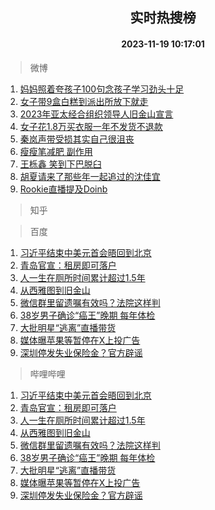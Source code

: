 <div align="center"><h2>实时热搜榜</h2><h4>2023-11-19 10:17:01</h4></div>

> 微博  

1. [妈妈照着夸孩子100句念孩子学习劲头十足](https://s.weibo.com/weibo?q=%23%E5%A6%88%E5%A6%88%E7%85%A7%E7%9D%80%E5%A4%B8%E5%AD%A9%E5%AD%90100%E5%8F%A5%E5%BF%B5%E5%AD%A9%E5%AD%90%E5%AD%A6%E4%B9%A0%E5%8A%B2%E5%A4%B4%E5%8D%81%E8%B6%B3%23&t=31&band_rank=1&Refer=top)<br />
2. [女子带9盒白糕到派出所放下就走](https://s.weibo.com/weibo?q=%23%E5%A5%B3%E5%AD%90%E5%B8%A69%E7%9B%92%E7%99%BD%E7%B3%95%E5%88%B0%E6%B4%BE%E5%87%BA%E6%89%80%E6%94%BE%E4%B8%8B%E5%B0%B1%E8%B5%B0%23&t=31&band_rank=2&Refer=top)<br />
3. [2023年亚太经合组织领导人旧金山宣言](https://s.weibo.com/weibo?q=%232023%E5%B9%B4%E4%BA%9A%E5%A4%AA%E7%BB%8F%E5%90%88%E7%BB%84%E7%BB%87%E9%A2%86%E5%AF%BC%E4%BA%BA%E6%97%A7%E9%87%91%E5%B1%B1%E5%AE%A3%E8%A8%80%23&t=31&band_rank=3&Refer=top)<br />
4. [女子花1.8万买衣服一年不发货不退款](https://s.weibo.com/weibo?q=%23%E5%A5%B3%E5%AD%90%E8%8A%B11.8%E4%B8%87%E4%B9%B0%E8%A1%A3%E6%9C%8D%E4%B8%80%E5%B9%B4%E4%B8%8D%E5%8F%91%E8%B4%A7%E4%B8%8D%E9%80%80%E6%AC%BE%23&t=31&band_rank=4&Refer=top)<br />
5. [秦岚声带受损其实自己很沮丧](https://s.weibo.com/weibo?q=%23%E7%A7%A6%E5%B2%9A%E5%A3%B0%E5%B8%A6%E5%8F%97%E6%8D%9F%E5%85%B6%E5%AE%9E%E8%87%AA%E5%B7%B1%E5%BE%88%E6%B2%AE%E4%B8%A7%23&t=31&band_rank=5&Refer=top)<br />
6. [瘦瘦笔减肥 副作用](https://s.weibo.com/weibo?q=%E7%98%A6%E7%98%A6%E7%AC%94%E5%87%8F%E8%82%A5%20%E5%89%AF%E4%BD%9C%E7%94%A8&t=31&band_rank=6&Refer=top)<br />
7. [王栎鑫 笑到下巴脱臼](https://s.weibo.com/weibo?q=%E7%8E%8B%E6%A0%8E%E9%91%AB%20%E7%AC%91%E5%88%B0%E4%B8%8B%E5%B7%B4%E8%84%B1%E8%87%BC&t=31&band_rank=7&Refer=top)<br />
8. [胡夏请来了那些年一起追过的沈佳宜](https://s.weibo.com/weibo?q=%23%E8%83%A1%E5%A4%8F%E8%AF%B7%E6%9D%A5%E4%BA%86%E9%82%A3%E4%BA%9B%E5%B9%B4%E4%B8%80%E8%B5%B7%E8%BF%BD%E8%BF%87%E7%9A%84%E6%B2%88%E4%BD%B3%E5%AE%9C%23&t=31&band_rank=8&Refer=top)<br />
9. [Rookie直播提及Doinb](https://s.weibo.com/weibo?q=%23Rookie%E7%9B%B4%E6%92%AD%E6%8F%90%E5%8F%8ADoinb%23&t=31&band_rank=9&Refer=top)<br />

> 知乎  


> 百度  

1. [习近平结束中美元首会晤回到北京](https://www.baidu.com/s?wd=%E4%B9%A0%E8%BF%91%E5%B9%B3%E7%BB%93%E6%9D%9F%E4%B8%AD%E7%BE%8E%E5%85%83%E9%A6%96%E4%BC%9A%E6%99%A4%E5%9B%9E%E5%88%B0%E5%8C%97%E4%BA%AC&sa=fyb_news&rsv_dl=fyb_news)<br />
2. [青岛官宣：租房即可落户](https://www.baidu.com/s?wd=%E9%9D%92%E5%B2%9B%E5%AE%98%E5%AE%A3%EF%BC%9A%E7%A7%9F%E6%88%BF%E5%8D%B3%E5%8F%AF%E8%90%BD%E6%88%B7&sa=fyb_news&rsv_dl=fyb_news)<br />
3. [人一生在厕所时间累计超过1.5年](https://www.baidu.com/s?wd=%E4%BA%BA%E4%B8%80%E7%94%9F%E5%9C%A8%E5%8E%95%E6%89%80%E6%97%B6%E9%97%B4%E7%B4%AF%E8%AE%A1%E8%B6%85%E8%BF%871.5%E5%B9%B4&sa=fyb_news&rsv_dl=fyb_news)<br />
4. [从西雅图到旧金山](https://www.baidu.com/s?wd=%E4%BB%8E%E8%A5%BF%E9%9B%85%E5%9B%BE%E5%88%B0%E6%97%A7%E9%87%91%E5%B1%B1&sa=fyb_news&rsv_dl=fyb_news)<br />
5. [微信群里留遗嘱有效吗？法院这样判](https://www.baidu.com/s?wd=%E5%BE%AE%E4%BF%A1%E7%BE%A4%E9%87%8C%E7%95%99%E9%81%97%E5%98%B1%E6%9C%89%E6%95%88%E5%90%97%EF%BC%9F%E6%B3%95%E9%99%A2%E8%BF%99%E6%A0%B7%E5%88%A4&sa=fyb_news&rsv_dl=fyb_news)<br />
6. [38岁男子确诊“癌王”晚期 每年体检](https://www.baidu.com/s?wd=38%E5%B2%81%E7%94%B7%E5%AD%90%E7%A1%AE%E8%AF%8A%E2%80%9C%E7%99%8C%E7%8E%8B%E2%80%9D%E6%99%9A%E6%9C%9F+%E6%AF%8F%E5%B9%B4%E4%BD%93%E6%A3%80&sa=fyb_news&rsv_dl=fyb_news)<br />
7. [大批明星“逃离”直播带货](https://www.baidu.com/s?wd=%E5%A4%A7%E6%89%B9%E6%98%8E%E6%98%9F%E2%80%9C%E9%80%83%E7%A6%BB%E2%80%9D%E7%9B%B4%E6%92%AD%E5%B8%A6%E8%B4%A7&sa=fyb_news&rsv_dl=fyb_news)<br />
8. [媒体曝苹果等暂停在X上投广告](https://www.baidu.com/s?wd=%E5%AA%92%E4%BD%93%E6%9B%9D%E8%8B%B9%E6%9E%9C%E7%AD%89%E6%9A%82%E5%81%9C%E5%9C%A8X%E4%B8%8A%E6%8A%95%E5%B9%BF%E5%91%8A&sa=fyb_news&rsv_dl=fyb_news)<br />
9. [深圳停发失业保险金？官方辟谣](https://www.baidu.com/s?wd=%E6%B7%B1%E5%9C%B3%E5%81%9C%E5%8F%91%E5%A4%B1%E4%B8%9A%E4%BF%9D%E9%99%A9%E9%87%91%EF%BC%9F%E5%AE%98%E6%96%B9%E8%BE%9F%E8%B0%A3&sa=fyb_news&rsv_dl=fyb_news)<br />

> 哔哩哔哩  

1. [习近平结束中美元首会晤回到北京](https://www.baidu.com/s?wd=%E4%B9%A0%E8%BF%91%E5%B9%B3%E7%BB%93%E6%9D%9F%E4%B8%AD%E7%BE%8E%E5%85%83%E9%A6%96%E4%BC%9A%E6%99%A4%E5%9B%9E%E5%88%B0%E5%8C%97%E4%BA%AC&sa=fyb_news&rsv_dl=fyb_news)<br />
2. [青岛官宣：租房即可落户](https://www.baidu.com/s?wd=%E9%9D%92%E5%B2%9B%E5%AE%98%E5%AE%A3%EF%BC%9A%E7%A7%9F%E6%88%BF%E5%8D%B3%E5%8F%AF%E8%90%BD%E6%88%B7&sa=fyb_news&rsv_dl=fyb_news)<br />
3. [人一生在厕所时间累计超过1.5年](https://www.baidu.com/s?wd=%E4%BA%BA%E4%B8%80%E7%94%9F%E5%9C%A8%E5%8E%95%E6%89%80%E6%97%B6%E9%97%B4%E7%B4%AF%E8%AE%A1%E8%B6%85%E8%BF%871.5%E5%B9%B4&sa=fyb_news&rsv_dl=fyb_news)<br />
4. [从西雅图到旧金山](https://www.baidu.com/s?wd=%E4%BB%8E%E8%A5%BF%E9%9B%85%E5%9B%BE%E5%88%B0%E6%97%A7%E9%87%91%E5%B1%B1&sa=fyb_news&rsv_dl=fyb_news)<br />
5. [微信群里留遗嘱有效吗？法院这样判](https://www.baidu.com/s?wd=%E5%BE%AE%E4%BF%A1%E7%BE%A4%E9%87%8C%E7%95%99%E9%81%97%E5%98%B1%E6%9C%89%E6%95%88%E5%90%97%EF%BC%9F%E6%B3%95%E9%99%A2%E8%BF%99%E6%A0%B7%E5%88%A4&sa=fyb_news&rsv_dl=fyb_news)<br />
6. [38岁男子确诊“癌王”晚期 每年体检](https://www.baidu.com/s?wd=38%E5%B2%81%E7%94%B7%E5%AD%90%E7%A1%AE%E8%AF%8A%E2%80%9C%E7%99%8C%E7%8E%8B%E2%80%9D%E6%99%9A%E6%9C%9F+%E6%AF%8F%E5%B9%B4%E4%BD%93%E6%A3%80&sa=fyb_news&rsv_dl=fyb_news)<br />
7. [大批明星“逃离”直播带货](https://www.baidu.com/s?wd=%E5%A4%A7%E6%89%B9%E6%98%8E%E6%98%9F%E2%80%9C%E9%80%83%E7%A6%BB%E2%80%9D%E7%9B%B4%E6%92%AD%E5%B8%A6%E8%B4%A7&sa=fyb_news&rsv_dl=fyb_news)<br />
8. [媒体曝苹果等暂停在X上投广告](https://www.baidu.com/s?wd=%E5%AA%92%E4%BD%93%E6%9B%9D%E8%8B%B9%E6%9E%9C%E7%AD%89%E6%9A%82%E5%81%9C%E5%9C%A8X%E4%B8%8A%E6%8A%95%E5%B9%BF%E5%91%8A&sa=fyb_news&rsv_dl=fyb_news)<br />
9. [深圳停发失业保险金？官方辟谣](https://www.baidu.com/s?wd=%E6%B7%B1%E5%9C%B3%E5%81%9C%E5%8F%91%E5%A4%B1%E4%B8%9A%E4%BF%9D%E9%99%A9%E9%87%91%EF%BC%9F%E5%AE%98%E6%96%B9%E8%BE%9F%E8%B0%A3&sa=fyb_news&rsv_dl=fyb_news)<br />
